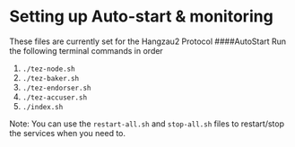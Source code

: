# Setting up Auto-start & monitoring

These files are currently set for the Hangzau2 Protocol
####AutoStart
Run the following terminal commands in order
   1. `./tez-node.sh`
   2. `./tez-baker.sh`
   3. `./tez-endorser.sh`
   4. `./tez-accuser.sh`
   5. `./index.sh`


Note: You can use the `restart-all.sh` and `stop-all.sh` files to restart/stop the services when you need to.
